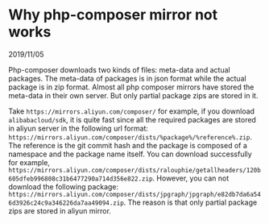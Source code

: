 # Why php-composer mirror not works
2019/11/05

Php-composer downloads two kinds of files: meta-data and actual packages.
The meta-data of packages is in json format while the actual package is in zip format.
Almost all php composer mirrors have stored the meta-data in their own server. But only partial package zips are stored in it.

Take `https://mirrors.aliyun.com/composer/` for example, if you download `alibabacloud/sdk`, it is quite fast since all the required packages are
stored in aliyun server in the following url format: `https://mirrors.aliyun.com/composer/dists/%package%/%reference%.zip`. The reference is the git commit hash and the package is composed of
a namespace and the package name itself. You can download successfully for example, `https://mirrors.aliyun.com/composer/dists/ralouphie/getallheaders/120b605dfeb996808c31b6477290a714d356e822.zip`.
However, you can not download the following package: `https://mirrors.aliyun.com/composer/dists/jpgraph/jpgraph/e82db7da6a546d3926c24c9a346226da7aa49094.zip`.
The reason is that only partial package zips are stored in aliyun mirror. 